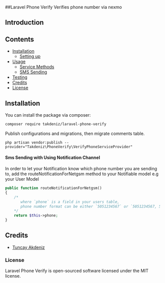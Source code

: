 ##Laravel Phone Verify
Verifies phone number via nexmo

## Introduction


## Contents

- [Installation](#installation)
   - [Setting up](#setting-up)
- [Usage](#usage)
    - [Service Methods](#service-methods)
    - [SMS Sending](#sms-sending)
- [Testing](#testing)
- [Credits](#credits)
- [License](#license)


## Installation

You can install the package via composer:

```bash
composer require takdeniz/laravel-phone-verify
```

Publish configurations and migrations, then migrate comments table.

```
php artisan vendor:publish --provider="Takdeniz\PhoneVerify\VerifyPhoneServiceProvider"
```



#### Sms Sending with Using Notification Channel

In order to let your Notification know which phone number you are sending to, add the routeNotificationForNetgsm method to your Notifiable model e.g your User Model

``` php
public function routeNotificationForNetgsm()
{
    /*
       where `phone` is a field in your users table, 
       phone number format can be either `5051234567` or `5051234567, 5441234568`.
    */
    return $this->phone;
}
```


## Credits

- [Tuncay Akdeniz](https://github.com/takdeniz)


### License
Laravel Phone Verify is open-sourced software licensed under the MIT license.
